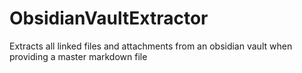 # ObsidianVaultExtractor
Extracts all linked files and attachments from an obsidian vault when providing a master markdown file
